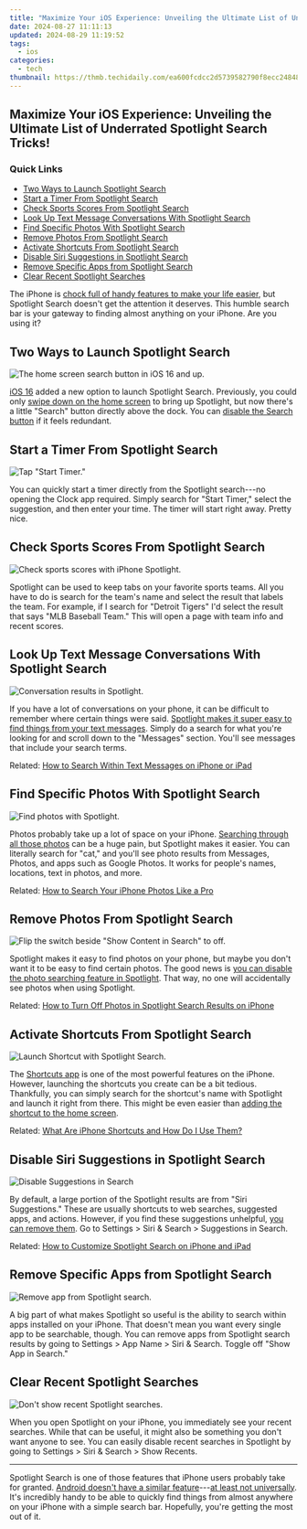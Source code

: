 ```yaml
---
title: "Maximize Your iOS Experience: Unveiling the Ultimate List of Underrated Spotlight Search Tricks!"
date: 2024-08-27 11:11:13
updated: 2024-08-29 11:19:52
tags:
  - ios
categories:
  - tech
thumbnail: https://thmb.techidaily.com/ea600fcdcc2d5739582790f8ecc24848128b14c3ba69f4885da8723ba49d2002.jpg
---
```


## Maximize Your iOS Experience: Unveiling the Ultimate List of Underrated Spotlight Search Tricks!

### Quick Links

* [Two Ways to Launch Spotlight Search](https://hardware-updates.techidaily.com/instant-download-fast-rs-232-driver-for-usb-conversion/)
* [Start a Timer From Spotlight Search](https://mondly-stories.techidaily.com/swedish-letters-and-sound-practice-manual/)
* [Check Sports Scores From Spotlight Search](https://buynow-tips.techidaily.com/future-proof-gaming-consoles-of-2024-your-buyers-checklist/)
* [Look Up Text Message Conversations With Spotlight Search](https://smart-video-creator.techidaily.com/new-2024-approved-windows-live-movie-maker-tutorial-creating-stunning-slow-motion-videos/)
* [Find Specific Photos With Spotlight Search](https://extra-resources.techidaily.com/movavi-video-plus-review-and-performance-in-the-new-year-2024/)
* [Remove Photos From Spotlight Search](https://twitter-videos.techidaily.com/in-2024-social-syncing-strategy-post-videos-between-platforms/)
* [Activate Shortcuts From Spotlight Search](https://ai-video-apps.techidaily.com/new-in-2024-the-pros-and-cons-of-final-cut-pro-vs-final-cut-express/)
* [Disable Siri Suggestions in Spotlight Search](https://win-blog.techidaily.com/winning-the-battle-against-adobe-premiere-pro-crashes-on-windows-11-and-10-systems-tips-included/)
* [Remove Specific Apps from Spotlight Search](https://hardware-updates.techidaily.com/1722976133230-hp-spectre-x360-windows-drivers-get-them-here/)
* [Clear Recent Spotlight Searches](https://tech-renaissance.techidaily.com/a-guide-to-navigating-atandt-wireless-roaming-charges-and-policies/)

 The iPhone is [chock full of handy features to make your life easier](https://desktop-recording.techidaily.com/updated-essential-shortcut-knowledge-for-flawless-mac-recordings-for-2024/), but Spotlight Search doesn't get the attention it deserves. This humble search bar is your gateway to finding almost anything on your iPhone. Are you using it?

##  Two Ways to Launch Spotlight Search

![The home screen search button in iOS 16 and up.](https://static1.howtogeekimages.com/wordpress/wp-content/uploads/2022/07/iphone_new_search_button.jpg?trim=1,1&amp;bg-color=000&amp;pad=1,1) 

[iOS 16](https://facebook-video-footage.techidaily.com/2024-approved-youtubes-top-12-choices-in-gamers-introductory-videos-freepaid/) added a new option to launch Spotlight Search. Previously, you could only [swipe down on the home screen](https://on-screen-recording.techidaily.com/updated-in-2024-advanced-techniques-for-quieter-video-calls-on-skype/) to bring up Spotlight, but now there's a little "Search" button directly above the dock. You can [disable the Search button](https://youtube-web.techidaily.com/-unrequested-youtube-video-selections-for-2024/) if it feels redundant.

##  Start a Timer From Spotlight Search

![Tap "Start Timer."](https://static1.howtogeekimages.com/wordpress/wp-content/uploads/2023/05/IMG_0278.png) 

 You can quickly start a timer directly from the Spotlight search---no opening the Clock app required. Simply search for "Start Timer," select the suggestion, and then enter your time. The timer will start right away. Pretty nice.

##  Check Sports Scores From Spotlight Search

![Check sports scores with iPhone Spotlight.](https://static1.howtogeekimages.com/wordpress/wp-content/uploads/2023/05/IMG_0279.png) 

 Spotlight can be used to keep tabs on your favorite sports teams. All you have to do is search for the team's name and select the result that labels the team. For example, if I search for "Detroit Tigers" I'd select the result that says "MLB Baseball Team." This will open a page with team info and recent scores.

##  Look Up Text Message Conversations With Spotlight Search

![Conversation results in Spotlight.](https://static1.howtogeekimages.com/wordpress/wp-content/uploads/2023/05/IMG_0281.png) 

 If you have a lot of conversations on your phone, it can be difficult to remember where certain things were said. [Spotlight makes it super easy to find things from your text messages](https://video-screen-grab.techidaily.com/top-screen-recording-tools-in-top-8-free-for-your-android-device-for-2024/). Simply do a search for what you're looking for and scroll down to the "Messages" section. You'll see messages that include your search terms.

Related: [How to Search Within Text Messages on iPhone or iPad](https://video-screen-grab.techidaily.com/top-screen-recording-tools-in-top-8-free-for-your-android-device-for-2024/) 

##  Find Specific Photos With Spotlight Search

![Find photos with Spotlight.](https://static1.howtogeekimages.com/wordpress/wp-content/uploads/2023/05/IMG_0282.png) 

 Photos probably take up a lot of space on your iPhone. [Searching through all those photos](https://fox-links.techidaily.com/updated-in-2024-free-enterprise-templates-with-dynamic-ideas-for-slideshows/) can be a huge pain, but Spotlight makes it easier. You can literally search for "cat," and you'll see photo results from Messages, Photos, and apps such as Google Photos. It works for people's names, locations, text in photos, and more.

Related: [How to Search Your iPhone Photos Like a Pro](https://some-skills.techidaily.com/2024-approved-streamline-your-virtual-adventure-with-kinemaster-tips-and-competitor-analysis/) 

##  Remove Photos From Spotlight Search

![Flip the switch beside &quot;Show Content in Search&quot; to off.](https://static1.howtogeekimages.com/wordpress/wp-content/uploads/2021/10/turn_off_show_content_in_search.jpg?trim=1,1&amp;bg-color=000&amp;pad=1,1) 

 Spotlight makes it easy to find photos on your phone, but maybe you don't want it to be easy to find certain photos. The good news is [you can disable the photo searching feature in Spotlight](https://program-issues.techidaily.com/fixing-mismatched-audio-on-youtube-videos-in-browsers-like-chrome-and-firefox/). That way, no one will accidentally see photos when using Spotlight.

Related: [How to Turn Off Photos in Spotlight Search Results on iPhone](https://program-issues.techidaily.com/fixing-mismatched-audio-on-youtube-videos-in-browsers-like-chrome-and-firefox/) 

##  Activate Shortcuts From Spotlight Search

![Launch Shortcut with Spotlight Search.](https://static1.howtogeekimages.com/wordpress/wp-content/uploads/2023/05/IMG_0283.png) 

 The [Shortcuts app](https://fox-http.techidaily.com/new-the-ultimate-guide-to-gopro-hero5-time-lapse-photography/) is one of the most powerful features on the iPhone. However, launching the shortcuts you create can be a bit tedious. Thankfully, you can simply search for the shortcut's name with Spotlight and launch it right from there. This might be even easier than [adding the shortcut to the home screen](https://android-transfer.techidaily.com/how-to-transfer-music-from-samsung-galaxy-f14-5g-to-ipod-drfone-by-drfone-transfer-from-android-transfer-from-android/).

Related: [What Are iPhone Shortcuts and How Do I Use Them?](https://fox-http.techidaily.com/new-the-ultimate-guide-to-gopro-hero5-time-lapse-photography/) 

##  Disable Siri Suggestions in Spotlight Search

![Disable Suggestions in Search](https://static1.howtogeekimages.com/wordpress/wp-content/uploads/2020/04/Disable-Suggestions-in-Search.png?trim=1,1&amp;bg-color=000&amp;pad=1,1) 

 By default, a large portion of the Spotlight results are from "Siri Suggestions." These are usually shortcuts to web searches, suggested apps, and actions. However, if you find these suggestions unhelpful, [you can remove them](https://facebook-videos.techidaily.com/new-elevate-visual-appeal-incorporating-black-bar-and-box-in-social-feeds-for-2024/). Go to Settings > Siri & Search > Suggestions in Search.

Related: [How to Customize Spotlight Search on iPhone and iPad](https://facebook-videos.techidaily.com/new-elevate-visual-appeal-incorporating-black-bar-and-box-in-social-feeds-for-2024/) 

##  Remove Specific Apps from Spotlight Search

![Remove app from Spotlight search.](https://static1.howtogeekimages.com/wordpress/wp-content/uploads/2023/05/IMG_0284-1.png) 

 A big part of what makes Spotlight so useful is the ability to search within apps installed on your iPhone. That doesn't mean you want every single app to be searchable, though. You can remove apps from Spotlight search results by going to Settings > App Name > Siri & Search. Toggle off "Show App in Search."

##  Clear Recent Spotlight Searches

![Don't show recent Spotlight searches.](https://static1.howtogeekimages.com/wordpress/wp-content/uploads/2023/05/IMG_0285-1.png) 

 When you open Spotlight on your iPhone, you immediately see your recent searches. While that can be useful, it might also be something you don't want anyone to see. You can easily disable recent searches in Spotlight by going to Settings > Siri & Search > Show Recents.

---

 Spotlight Search is one of those features that iPhone users probably take for granted. [Android doesn't have a similar feature](https://fox-boxes.techidaily.com/2024-approved-prolific-pose-pattern-packages/)\---[at least not universally](https://location-social.techidaily.com/how-to-send-and-fake-live-location-on-facebook-messenger-of-your-tecno-pova-5-pro-drfone-by-drfone-virtual-android/). It's incredibly handy to be able to quickly find things from almost anywhere on your iPhone with a simple search bar. Hopefully, you're getting the most out of it.

<ins class="adsbygoogle"
     style="display:block"
     data-ad-format="autorelaxed"
     data-ad-client="ca-pub-7571918770474297"
     data-ad-slot="1223367746"></ins>



<ins class="adsbygoogle"
     style="display:block"
     data-ad-client="ca-pub-7571918770474297"
     data-ad-slot="8358498916"
     data-ad-format="auto"
     data-full-width-responsive="true"></ins>
